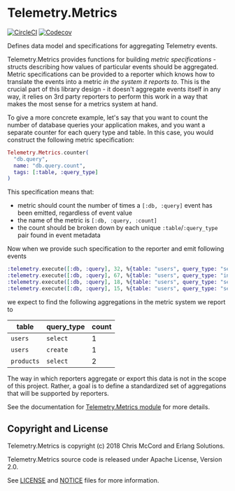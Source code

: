 # Telemetry.Metrics

[![CircleCI](https://circleci.com/gh/beam-telemetry/telemetry_metrics.svg?style=svg)](https://circleci.com/gh/beam-telemetry/telemetry_metrics)
[![Codecov](https://codecov.io/gh/beam-telemetry/telemetry_metrics/branch/master/graphs/badge.svg)](https://codecov.io/gh/beam-telemetry/telemetry_metrics/branch/master/graphs/badge.svg)

Defines data model and specifications for aggregating Telemetry events.

Telemetry.Metrics provides functions for building *metric specifications* - structs describing how
values of particular events should be aggregated. Metric specifications can be provided to a reporter
which knows how to translate the events into a metric *in the system it reports to*. This is the crucial
part of this library design - it doesn't aggregate events itself in any way, it relies on 3rd party
reporters to perform this work in a way that makes the most sense for a metrics system at hand.

To give a more concrete example, let's say that you want to count the number of database queries your
application makes, and you want a separate counter for each query type and table. In this case, you
would construct the following metric specification:

```elixir
Telemetry.Metrics.counter(
  "db.query",
  name: "db.query.count",
  tags: [:table, :query_type]
)
```

This specification means that:

* metric should count the number of times a `[:db, :query]` event has been emitted, regardless of
  event value
* the name of the metric is `[:db, :query, :count]`
* the count should be broken down by each unique `:table`/`:query_type` pair found in event metadata

Now when we provide such specification to the reporter and emit following events

```elixir
:telemetry.execute([:db, :query], 32, %{table: "users", query_type: "select"})
:telemetry.execute([:db, :query], 67, %{table: "users", query_type: "insert"})
:telemetry.execute([:db, :query], 18, %{table: "users", query_type: "select"})
:telemetry.execute([:db, :query], 15, %{table: "users", query_type: "select"})
```

we expect to find the following aggregations in the metric system we report to

| table      | query_type | count |
|------------|------------|-------|
| `users`    | `select`   | 1     |
| `users`    | `create`   | 1     |
| `products` | `select`   | 2     |

The way in which reporters aggregate or export this data is not in the scope of this project. Rather,
a goal is to define a standardized set of aggregations that will be supported by reporters.

See the documentation for [Telemetry.Metrics module](https://hexdocs.pm/telemetry_metrics/0.1.0/Telemetry.Metrics.html)
for more details.

## Copyright and License

Telemetry.Metrics is copyright (c) 2018 Chris McCord and Erlang Solutions.

Telemetry.Metrics source code is released under Apache License, Version 2.0.

See [LICENSE](LICENSE) and [NOTICE](NOTICE) files for more information.
